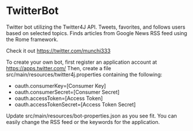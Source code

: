 # TwitterBot
Twitter bot utilizing the Twitter4J API. Tweets, favorites, and follows users 
based on selected topics. Finds articles from Google News RSS feed using the Rome framework.

Check it out https://twitter.com/munchi333

To create your own bot, first register an application account at https://apps.twitter.com/
Then, create a file src/main/resources/twitter4j.properties containing the following:

- oauth.consumerKey=[Consumer Key]
- oauth.consumerSecret=[Consumer Secret]
- oauth.accessToken=[Access Token]
- oauth.accessTokenSecret=[Access Token Secret]

Update src/main/resources/bot-properties.json as you see fit. You can easily change the RSS feed or the keywords for the application.
